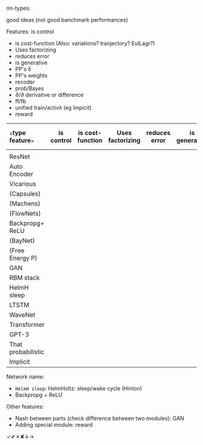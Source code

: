 nn-types:

good ideas (not good banchmark performances)


Features:
is control
* is cost-function (Also: variations? tranjectory? EulLagr?)
* Uses factorizing
* reduces error
* is generative
* PP's δ
* PP's weights
* recoder
* prob/Bayes
* $\partial/\partial$ derivative or difference
* ff/fb
* unified train/activit (eg Impicit)
* reward


|`↓`type feature`→`| is control | is cost-function | Uses factorizing| reduces error | is generative | PP's δ | PP's weights | recoder | prob/Bayes|derivative or difference| ff/fb |
|:--------------------|----|-----|-----|----|----|----|----|----|----|----|----|
|                     |    |     |     |    |    |    |    |    |    |    |    |
| ResNet              |    |     |     |    |    |    |    |    |    |    |    |
| Auto Encoder        |    |     |     |    |    |    |    |    |    |    |    |
| Vicarious           |    |     |     |    |    |    |    |    |    |    |    |
| (Capsules)          |    |     |     |    |    |    |    |    |    |    |    |
| (Machens)           |    |     |     |    |    |    |    |    |    |    |    |
| (FlowNets)          |    |     |     |    |    |    |    |    |    |    |    |
| Backpropg+<br/>ReLU |    |     |     |    |    |    |    |    |    |    |    |
| (BayNet)            |    |     |     |    |    |    |    |    |    |    |    |
| (Free Energy P)     |    |     |     |    |    |    |    |    |    |    |    |
| GAN                 |    |     |     |    |    |    |    |    |    |    |    |
| RBM stack           |    |     |     |    |    |    |    |    |    |    |    |
| HelmH sleep         |    |     |     |    |    |    |    |    |    |    |    |
| LTSTM               |    |     |     |    |    |    |    |    |    |    |    |
| WaveNet             |    |     |     |    |    |    |    |    |    |    |    |
| Transformer         |    |     |     |    |    |    |    |    |    |    |    |
| GPT-3               |    |     |     |    |    |    |    |    |    |    |    |
| That probabilistic  |    |     |     |    |    |    |    |    |    |    |    |
| Implicit            |    |     |     |    |    |    |    |    |    |    |    |

Network name:
* `HelmH sleep`: HelmHoltz: sleep/wake cycle (Hinton)
* Backpropg + ReLU

Other features:
* Nash between parts (check difference between two modules): GAN
* Adding special module: reward

✓✔︎✗✘↓→
